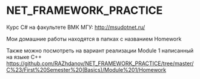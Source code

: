 # NET_FRAMEWORK_PRACTICE
Курс C# на факультете ВМК МГУ: http://msudotnet.ru/

Мои домашние работы находятся в папках с названием Homework

Также можно посмотреть на вариант реализации Module 1 написанный на языке C++
https://github.com/RAZhdanov/NET_FRAMEWORK_PRACTICE/tree/master/C%23/First%20Semester%20(Basics)/Module%201/Homework
